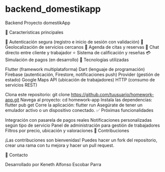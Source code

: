 # backend_domestikapp
Backend Proyecto domestikApp

📱 Características principales

🔐 Autenticación segura (registro e inicio de sesión con validación)
📍 Geolocalización de servicios cercanos
📆 Agenda de citas y reservas
💬 Chat directo entre cliente y trabajador
⭐ Sistema de calificación y reseñas
💳 Simulación de pagos (en desarrollo)
🚀 Tecnologías utilizadas

Flutter (framework multiplataforma)
Dart (lenguaje de programación)
Firebase (autenticación, Firestore, notificaciones push)
Provider (gestión de estado)
Google Maps API (ubicación de trabajadores)
HTTP (consumo de servicios REST)


Clona este repositorio:
git clone https://github.com/tuusuario/homework-app.git
Navega al proyecto:
cd homework-app
Instala las dependencias:
flutter pub get
Corre la aplicación:
flutter run
Asegúrate de tener un emulador activo o un dispositivo conectado.
✅ Próximas funcionalidades

Integración con pasarela de pagos reales
Notificaciones personalizadas según tipo de servicio
Panel de administración para gestión de trabajadores
Filtros por precio, ubicación y valoraciones
👥 Contribuciones

¡Las contribuciones son bienvenidas! Puedes hacer un fork del repositorio, crear una rama con tu mejora y hacer un pull request.

📧 Contacto

Desarrollado por Keneth Alfonso Escobar Parra

